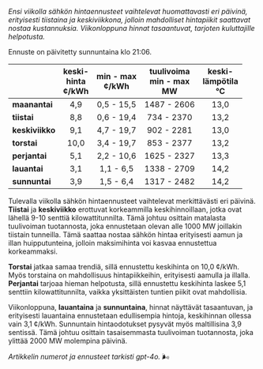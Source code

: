 *Ensi viikolla sähkön hintaennusteet vaihtelevat huomattavasti eri päivinä, erityisesti tiistaina ja keskiviikkona, jolloin mahdolliset hintapiikit saattavat nostaa kustannuksia. Viikonloppuna hinnat tasaantuvat, tarjoten kuluttajille helpotusta.*

Ennuste on päivitetty sunnuntaina klo 21:06.

|              | keski-<br>hinta<br>¢/kWh | min - max<br>¢/kWh | tuulivoima<br>min - max<br>MW | keski-<br>lämpötila<br>°C |
|:-------------|:----------------:|:----------------:|:-------------:|:-------------:|
| **maanantai**  | 4,9             | 0,5 - 15,5       | 1487 - 2606   | 13,0          |
| **tiistai**    | 8,8             | 0,6 - 19,4       | 734 - 2370    | 13,2          |
| **keskiviikko**| 9,1             | 4,7 - 19,7       | 902 - 2281    | 13,0          |
| **torstai**    | 10,0            | 3,4 - 19,7       | 853 - 2377    | 13,2          |
| **perjantai**  | 5,1             | 2,2 - 10,6       | 1625 - 2327   | 13,3          |
| **lauantai**   | 3,1             | 1,1 - 6,5        | 1338 - 2709   | 14,2          |
| **sunnuntai**  | 3,9             | 1,5 - 6,4        | 1317 - 2482   | 14,2          |

Tulevalla viikolla sähkön hintaennusteet vaihtelevat merkittävästi eri päivinä. **Tiistai** ja **keskiviikko** erottuvat korkeammilla keskihinnoillaan, jotka ovat lähellä 9-10 senttiä kilowattitunnilta. Tämä johtuu osittain matalasta tuulivoiman tuotannosta, joka ennustetaan olevan alle 1000 MW joillakin tiistain tunneilla. Tämä saattaa nostaa sähkön hintaa erityisesti aamun ja illan huipputunteina, jolloin maksimihinta voi kasvaa ennustettua korkeammaksi.

**Torstai** jatkaa samaa trendiä, sillä ennustettu keskihinta on 10,0 ¢/kWh. Myös torstaina on mahdollisuus hintapiikkeihin, erityisesti aamulla ja illalla. **Perjantai** tarjoaa hieman helpotusta, sillä ennustettu keskihinta laskee 5,1 senttiin kilowattitunnilta, vaikka yksittäisten tuntien piikit ovat mahdollisia.

Viikonloppuna, **lauantaina** ja **sunnuntaina**, hinnat näyttävät tasaantuvan, ja erityisesti lauantaina ennustetaan edullisempia hintoja, keskihinnan ollessa vain 3,1 ¢/kWh. Sunnuntain hintaodotukset pysyvät myös maltillisina 3,9 sentissä. Tämä johtuu osittain tasaisemmasta tuulivoiman tuotannosta, joka ylittää 2000 MW molempina päivinä.

*Artikkelin numerot ja ennusteet tarkisti gpt-4o.* 🌬️
